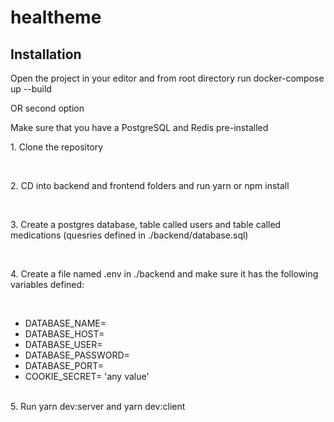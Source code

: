 # healtheme

<h2> Installation </h2>

<p> Open the project in your editor and from root directory run docker-compose up --build <p>
<p> OR second option </p>
<p> Make sure that you have a PostgreSQL and Redis pre-installed </p>
<p>1. Clone the repository </p>
<br/>
<p> 2. CD into backend and frontend folders and run yarn or npm install </p>
<br/>
<p> 3. Create a postgres database, table called users and table called medications (quesries defined in ./backend/database.sql) </p>
<br/>
<p> 4. Create a file named .env in ./backend and make sure it has the following variables defined: </p>
<br/>
<ul> 
  <li>DATABASE_NAME= </li>
  <li> DATABASE_HOST= </li>
  <li>DATABASE_USER= </li>
  <li>DATABASE_PASSWORD= </li>
  <li>DATABASE_PORT= </li>
  <li>COOKIE_SECRET= 'any value' </li>
</ul>
<br/>
5. Run yarn dev:server and yarn dev:client
